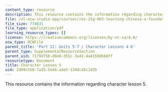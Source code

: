 ```yaml
---
content_type: resource
description: This resource contains the information regarding character lesson 5.
file: /ol-ocw-studio-app/courses/res-21g-003-learning-chinese-a-foundation-course-in-mandarin-spring-2011/2d09c5507a355ed4a4e5134dc45c1d35_MITRES_21G_003S11_char05.pdf
file_size: 774631
file_type: application/pdf
learning_resource_types: []
license: https://creativecommons.org/licenses/by-nc-sa/4.0/
ocw_type: OCWFile
parent_title: 'Part II: Units 5-7 / Character Lessons 4-6'
parent_type: SupplementalResourceSection
parent_uid: 7179d758-d0e8-355c-3a41-4a4159db68ff
resourcetype: Document
title: Character Lesson 5
uid: 2d09c550-7a35-5ed4-a4e5-134dc45c1d35
---
```

This resource contains the information regarding character lesson 5.
